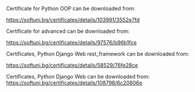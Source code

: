 Cеrtificate for Python OOP can be downloaded from:

https://softuni.bg/certificates/details/103991/3552e7fd

Cеrtificate for advanced can be downloaded from:

https://softuni.bg/certificates/details/97576/b96b1fce

Certificates, Python Django Web rest_framework can be downloaded from:

https://softuni.bg/certificates/details/58529/76fe28ce

Certificates, Python Django Web can be downloaded from:
https://softuni.bg/certificates/details/108798/6c20806e
